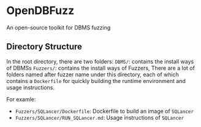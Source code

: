 # OpenDBFuzz
An open-source toolkit for DBMS fuzzing


## Directory Structure
In the root directory, there are two folders:
`DBMS/`: contains the install ways of DBMSs
`Fuzzers/`: contains the install ways of Fuzzers, There are a lot of folders named after fuzzer name under this directory, each of which contains a `Dockerfile` for quickly building the runtime environment and usage instructions. 

For examle:
- `Fuzzers/SQLancer/Dockerfile`: Dockerfile to build an image of `SQLancer`
- `Fuzzers/SQLancer/RUN_SQLancer.md`: Usage instructions of `SQLancer`